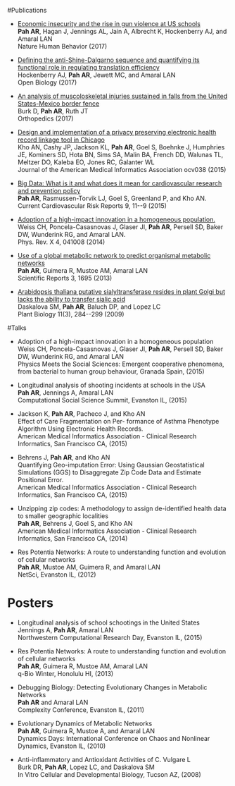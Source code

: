 <!-- 
.. title: Publications
.. slug: publications
.. date: 2015-04-19 15:45:51 UTC-05:00
.. tags: 
.. category: 
.. link: 
.. description: 
.. type: text
-->

#Publications

* [Economic insecurity and the rise in gun violence at US schools](http://www.nature.com/articles/s41562-016-0040?WT.feed_name=subjects_society)<br/>
  **Pah AR**, Hagan J, Jennings AL, Jain A, Albrecht K, Hockenberry AJ, and Amaral LAN<br/>
  Nature Human Behavior (2017)<br/>

* [Defining the anti-Shine-Dalgarno sequence and quantifying its functional role in regulating translation efficiency](http://rsob.royalsocietypublishing.org/content/7/1/160239)<br/>
  Hockenberry AJ, **Pah AR**, Jewett MC, and Amaral LAN<br/>
  Open Biology (2017)<br/>

* [An analysis of muscoloskeletal injuries sustained in falls from the United States-Mexico border fence](https://www.healio.com/orthopedics/journals/ortho/2017-5-40-3/%7B099410e7-e5c6-4817-9e3f-adec1ad2955c%7D/analysis-of-musculoskeletal-injuries-sustained-in-falls-from-the-united-statesmexico-border-fence)</br>
  Burk D, **Pah AR**, Ruth JT<br/>
  Orthopedics (2017)<br/>

* [Design and implementation of a privacy preserving electronic health record linkage tool in Chicago](http://jamia.oxfordjournals.org/content/early/2015/06/23/jamia.ocv038.abstract) <br/>
  Kho AN, Cashy JP, Jackson KL, **Pah AR**, Goel S, Boehnke J, Humphries JE, Kominers SD, Hota BN, Sims SA, Malin BA, French DD, Walunas TL, Meltzer DO, Kaleba EO, Jones RC, Galanter WL<br/>
  Journal of the American Medical Informatics Association ocv038 (2015)<br/>

* [Big Data: What is it and what does it mean for cardiovascular research and prevention policy](http://link.springer.com/article/10.1007/s12170-014-0424-3#page-1) <br/>
  **Pah AR**, Rasmussen-Torvik LJ, Goel S, Greenland P, and Kho AN. <br/>
  Current Cardiovascular Risk Reports 9, 11--9 (2015) <br/>

* [Adoption of a high-impact innovation in a homogeneous population.](http://journals.aps.org/prx/abstract/10.1103/PhysRevX.4.041008) <br/>
  Weiss CH, Poncela-Casasnovas J, Glaser JI, **Pah AR**, Persell SD, Baker DW, Wunderink RG, and Amaral LAN. <br/>
  Phys. Rev. X 4, 041008 (2014) <br/>

* [Use of a global metabolic network to predict organismal metabolic networks](http://www.nature.com/srep/2013/130422/srep01695/full/srep01695.html) <br/>
  **Pah AR**, Guimera R, Mustoe AM, Amaral LAN <br/>
  Scientific Reports 3, 1695 (2013) <br/>

* [Arabidopsis thaliana putative sialyltransferase resides in plant Golgi but lacks the ability to transfer sialic acid](http://onlinelibrary.wiley.com/doi/10.1111/j.1438-8677.2008.00138.x/abstract) <br/>
  Daskalova SM, **Pah AR**, Baluch DP, and Lopez LC <br/>
  Plant Biology 11(3), 284--299 (2009) <br/>

#Talks

* Adoption of a high-impact innovation in a homogeneous population <br/>
  Weiss CH, Poncela-Casasnovas J, Glaser JI, **Pah AR**, Persell SD, Baker DW, Wunderink RG, and Amaral LAN <br/>
  Physics Meets the Social Sciences: Emergent cooperative phenomena, from bacterial to human group behaviour, Granada Spain, (2015)

* Longitudinal analysis of shooting incidents at schools in the USA <br/>
  **Pah AR**, Jennings A, Amaral LAN <br/>
  Computational Social Science Summit, Evanston IL, (2015) <br/>

* Jackson K, **Pah AR**, Pacheco J, and Kho AN <br/>
  Effect of Care Fragmentation on Per- formance of Asthma Phenotype Algorithm Using Electronic Health Records. <br/>
  American Medical Informatics Association - Clinical Research Informatics, San Francisco CA, (2015)

* Behrens J, **Pah AR**, and Kho AN <br/>
  Quantifying Geo-imputation Error: Using Gaussian Geostatistical Simulations (GGS) to Disaggregate Zip Code Data and Estimate Positional Error. <br/>
  American Medical Informatics Association - Clinical Research Informatics, San Francisco CA, (2015)

* Unzipping zip codes: A methodology to assign de-identified health data to smaller geographic localities <br/>
  **Pah AR**, Behrens J, Goel S, and Kho AN <br/>
  American Medical Informatics Association - Clinical Research Informatics, San Francisco CA, (2014) <br/>

* Res Potentia Networks: A route to understanding function and evolution of cellular networks <br/>
  **Pah AR**, Mustoe AM, Guimera R, and Amaral LAN <br/>
  NetSci, Evanston IL, (2012) <br/>

# Posters

* Longitudinal analysis of school schootings in the United States <br/>
  Jennings A, **Pah AR**, Amaral LAN <br/>
  Northwestern Computational Research Day, Evanston IL, (2015)

* Res Potentia Networks: A route to understanding function and evolution of cellular networks <br/>
  **Pah AR**, Guimera R, Mustoe AM, Amaral LAN <br/>
  q-Bio Winter, Honolulu HI, (2013) <br/>

* Debugging Biology: Detecting Evolutionary Changes in Metabolic Networks <br/>
  **Pah AR** and Amaral LAN <br/>
  Complexity Conference, Evanston IL, (2011) <br/>

* Evolutionary Dynamics of Metabolic Networks <br/>
  **Pah AR**, Guimera R, Mustoe A, and Amaral LAN <br/>
  Dynamics Days: International Conference on Chaos and Nonlinear Dynamics, Evanston IL, (2010) <br/>

* Anti-inflammatory and Antioxidant Activities of C. Vulgare L <br/>
  Burk DR, **Pah AR**, Lopez LC, and Daskalova SM <br/>
  In Vitro Cellular and Developmental Biology, Tucson AZ, (2008) <br/>
